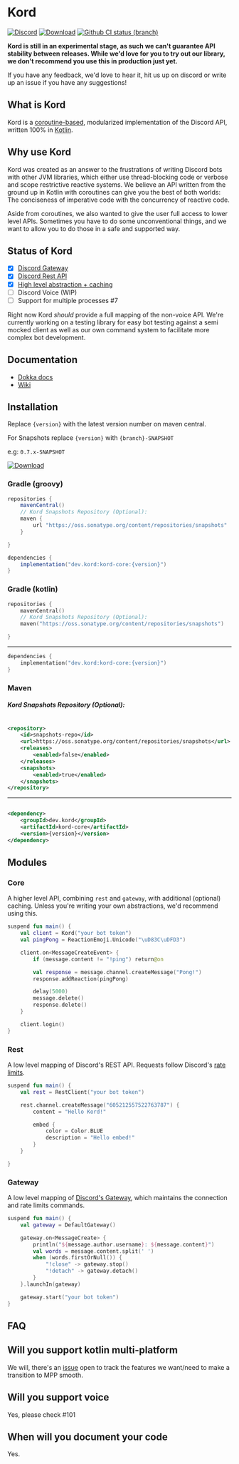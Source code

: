 # Kord

[![Discord](https://img.shields.io/discord/556525343595298817.svg?color=&label=Kord&logo=discord&style=for-the-badge)](https://discord.gg/6jcx5ev)
[![Download](https://img.shields.io/maven-central/v/dev.kord/kord-core.svg?label=Maven%20Central&style=for-the-badge)](https://search.maven.org/search?q=g:%22dev.kord%22%20AND%20a:%22kord-core%22)
[![Github CI status (branch)](https://img.shields.io/github/workflow/status/kordlib/kord/CI/master?label=CI&style=for-the-badge)]()

__Kord is still in an experimental stage, as such we can't guarantee API stability between releases. While we'd love for
you to try out our library, we don't recommend you use this in production just yet.__

If you have any feedback, we'd love to hear it, hit us up on discord or write up an issue if you have any suggestions!

## What is Kord

Kord is a [coroutine-based](https://kotlinlang.org/docs/reference/coroutines-overview.html), modularized implementation
of the Discord API, written 100% in [Kotlin](https://kotlinlang.org/).

## Why use Kord

Kord was created as an answer to the frustrations of writing Discord bots with other JVM libraries, which either use
thread-blocking code or verbose and scope restrictive reactive systems. We believe an API written from the ground up in
Kotlin with coroutines can give you the best of both worlds: The conciseness of imperative code with the concurrency of
reactive code.

Aside from coroutines, we also wanted to give the user full access to lower level APIs. Sometimes you have to do some
unconventional things, and we want to allow you to do those in a safe and supported way.

## Status of Kord

* [X] [Discord Gateway](https://github.com/kordlib/kord/tree/master/gateway)
* [x] [Discord Rest API](https://github.com/kordlib/kord/tree/master/rest)
* [X] [High level abstraction + caching](https://github.com/kordlib/kord/tree/master/core)
* [ ] Discord Voice (WIP)
* [ ] Support for multiple processes #7

Right now Kord *should* provide a full mapping of the non-voice API. We're currently working on a testing library for
easy bot testing against a semi mocked client as well as our own command system to facilitate more complex bot
development.

## Documentation

* [Dokka docs](https://kordlib.github.io/kord/)
* [Wiki](https://github.com/kordlib/kord/wiki)

## Installation

Replace `{version}` with the latest version number on maven central.

For Snapshots replace `{version}` with `{branch}-SNAPSHOT` 

e.g: `0.7.x-SNAPSHOT`

[![Download](https://img.shields.io/maven-central/v/dev.kord/kord-core.svg?label=Maven%20Central&style=for-the-badge)](https://search.maven.org/search?q=g:%22dev.kord%22%20AND%20a:%22kord-core%22)

### Gradle (groovy)

```groovy
repositories {
    mavenCentral()
    // Kord Snapshots Repository (Optional):
    maven {
        url "https://oss.sonatype.org/content/repositories/snapshots"
    }

}
```

```groovy
dependencies {
    implementation("dev.kord:kord-core:{version}")
}
```

### Gradle (kotlin)

```kotlin
repositories {
    mavenCentral()
    // Kord Snapshots Repository (Optional):
    maven("https://oss.sonatype.org/content/repositories/snapshots")

}
```

---

```kotlin
dependencies {
    implementation("dev.kord:kord-core:{version}")
}
```

### Maven

##### Kord Snapshots Repository (Optional):

```xml

<repository>
    <id>snapshots-repo</id>
    <url>https://oss.sonatype.org/content/repositories/snapshots</url>
    <releases>
        <enabled>false</enabled>
    </releases>
    <snapshots>
        <enabled>true</enabled>
    </snapshots>
</repository>
```

---

```xml

<dependency>
    <groupId>dev.kord</groupId>
    <artifactId>kord-core</artifactId>
    <version>{version}</version>
</dependency>
```

## Modules

### Core

A higher level API, combining `rest` and `gateway`, with additional (optional) caching. Unless you're writing your own
abstractions, we'd recommend using this.

```kotlin
suspend fun main() {
    val client = Kord("your bot token")
    val pingPong = ReactionEmoji.Unicode("\uD83C\uDFD3")

    client.on<MessageCreateEvent> {
        if (message.content != "!ping") return@on

        val response = message.channel.createMessage("Pong!")
        response.addReaction(pingPong)

        delay(5000)
        message.delete()
        response.delete()
    }

    client.login()
}
```

### Rest

A low level mapping of Discord's REST API. Requests follow
Discord's [rate limits](https://discordapp.com/developers/docs/topics/rate-limits).

```kotlin
suspend fun main() {
    val rest = RestClient("your bot token")

    rest.channel.createMessage("605212557522763787") {
        content = "Hello Kord!"

        embed {
            color = Color.BLUE
            description = "Hello embed!"
        }
    }

}
```

### Gateway

A low level mapping of [Discord's Gateway](https://discordapp.com/developers/docs/topics/gateway), which maintains the
connection and rate limits commands.

```kotlin
suspend fun main() {
    val gateway = DefaultGateway()

    gateway.on<MessageCreate> {
        println("${message.author.username}: ${message.content}")
        val words = message.content.split(' ')
        when (words.firstOrNull()) {
            "!close" -> gateway.stop()
            "!detach" -> gateway.detach()
        }
    }.launchIn(gateway)

    gateway.start("your bot token")
}
```

## FAQ

## Will you support kotlin multi-platform

We will, there's an [issue](https://github.com/kordlib/kord/issues/69) open to track the features we want/need to make a
transition to MPP smooth.

## Will you support voice

Yes, please check #101

## When will you document your code

Yes.
